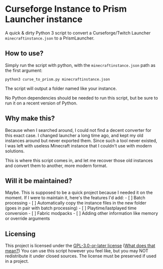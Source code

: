 # Curseforge Instance to Prism Launcher instance
A quick & dirty Python 3 script to convert a Curseforge/Twitch Launcher `minecraftinstance.json` to a PrismLauncher.

## How to use?
Simply run the script with python, with the `minecraftinstance.json` path as the first argument:
```commandline
python3 curse_to_prism.py minecraftinstance.json
```
The script will output a folder named like your instance.

No Python dependencies should be needed to run this script, but be sure to run it on a recent version of Python.

## Why make this?
Because when I searched around, I could not find a decent converter for this exact case.
I changed launcher a long time ago, and kept my old instances around but never exported them. Since such a tool never existed, I was left with useless Minecraft instance that I couldn't use with modern solutions.

This is where this script comes in, and let me recover those old instances and convert them to another, more modern format.

## Will it be maintained?
Maybe. This is supposed to be a quick project because I needed it on the moment. If I were to maintain it, here's the features I'd add:
    - [ ] Batch processing
    - [ ] Automatically copy the instance files in the new folder (goes in pair with batch processing)
    - [ ] Playtime/lastplayed time conversion
    - [ ] Fabric modpacks
    - [ ] Adding other information like memory or override arguments

## Licensing
This project is licensed under the [GPL-3.0-or-later license](COPYING.md) ([What does that mean?](https://choosealicense.com/licenses/gpl-3.0))
You can use this script however you feel like, but you may NOT redistribute it under closed sources. The license must be preserved if used in a project.
